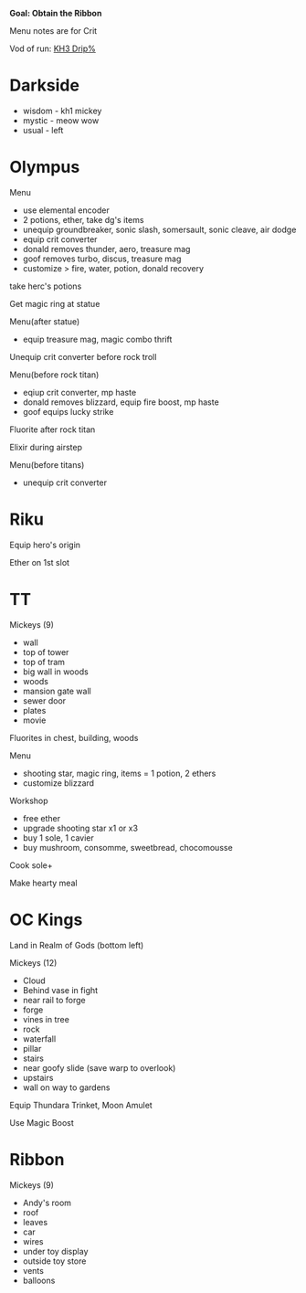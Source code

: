 **Goal: Obtain the Ribbon**

Menu notes are for Crit

Vod of run: [KH3 Drip%](https://www.youtube.com/live/1jLVvL9qd8E?si=de1uoSNJyrnH0epz)

# Darkside

- wisdom - kh1 mickey
- mystic - meow wow
- usual - left

# Olympus

Menu

- use elemental encoder
- 2 potions, ether, take dg's items
- unequip groundbreaker, sonic slash, somersault, sonic cleave, air dodge
- equip crit converter
- donald removes thunder, aero, treasure mag
- goof removes turbo, discus, treasure mag
- customize > fire, water, potion, donald recovery

take herc's potions

Get magic ring at statue

Menu(after statue)

- equip treasure mag, magic combo thrift

Unequip crit converter before rock troll

Menu(before rock titan)

- eqiup crit converter, mp haste
- donald removes blizzard, equip fire boost, mp haste
- goof equips lucky strike

Fluorite after rock titan

Elixir during airstep

Menu(before titans)

- unequip crit converter

# Riku

Equip hero's origin

Ether on 1st slot

# TT

Mickeys (9)

- wall
- top of tower
- top of tram
- big wall in woods
- woods
- mansion gate wall
- sewer door
- plates
- movie

Fluorites in chest, building, woods

Menu

- shooting star, magic ring, items = 1 potion, 2 ethers
- customize blizzard

Workshop

- free ether
- upgrade shooting star x1 or x3
- buy 1 sole, 1 cavier
- buy mushroom, consomme, sweetbread, chocomousse

Cook sole+

Make hearty meal

# OC Kings

Land in Realm of Gods (bottom left)

Mickeys (12)

- Cloud
- Behind vase in fight
- near rail to forge
- forge
- vines in tree
- rock
- waterfall
- pillar
- stairs
- near goofy slide
  (save warp to overlook)
- upstairs
- wall on way to gardens

Equip Thundara Trinket, Moon Amulet

Use Magic Boost

# Ribbon

Mickeys (9)

- Andy's room
- roof
- leaves
- car
- wires
- under toy display
- outside toy store
- vents
- balloons

